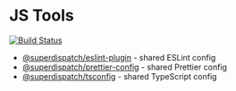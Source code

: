 # JS Tools

[![Build Status](https://travis-ci.com/superdispatch/js-tools.svg?branch=master)](https://travis-ci.com/superdispatch/js-tools)

- [@superdispatch/eslint-plugin](https://github.com/superdispatch/js-tools/tree/master/packages/eslint-plugin) - shared ESLint config
- [@superdispatch/prettier-config](https://github.com/superdispatch/js-tools/tree/master/packages/prettier-config) - shared Prettier config
- [@superdispatch/tsconfig](https://github.com/superdispatch/js-tools/tree/master/packages/tsconfig) - shared TypeScript config
